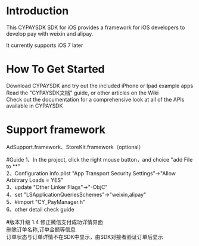 # Introduction
This CYPAYSDK SDK for iOS provides a framework for iOS developers to develop pay with weixin and alipay. 

It currently supports iOS 7 later

# How To Get Started
Download CYPAYSDK and try out the included iPhone or Ipad example apps<br>
Read the "CYPAYSDK文档" guide, or other articles on the Wiki <br>
Check out the documentation for a comprehensive look at all of the APIs available in CYPAYSDK<br>

# Support framework
AdSupport.framework、StoreKit.framework（optional）

#Guide
1、In the project, click the right mouse button，and choice "add File to **" <br>
2、Configuration info.plist "App Transport Security Settings"->"Allow Arbitrary Loads = YES" <br>
3、update "Other Linker Flags"->"-ObjC" <br>
4、set "LSApplicationQueriesSchemes"->"weixin,alipay" <br>
5、#import "CY_PayManager.h" <br>
6、other detail check guide

#版本升级
1.4
修正微信支付成功详情界面<br>
删除订单名称,订单金额等信息<br>
订单状态与订单详情不在SDK中显示，由SDK对接者验证订单后显示
